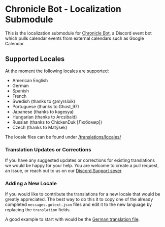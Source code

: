 # Chronicle Bot - Localization Submodule

This is the localization submodule for [Chronicle Bot](https://chroniclebot.com), a Discord event bot which pulls calendar events from external calendars such as Google Calendar.

## Supported Locales

At the moment the following locales are supported:

- American English
- German
- Spanish
- French
- Swedish (thanks to @myrsloik)
- Portuguese (thanks to Ghost_97)
- Japanese (thanks to kagesya)
- Hungarian (thanks to Arcsibald)
- Russian (thanks to ChickenDuk [Любомир])
- Czech (thanks to Matýsek)

The locale files can be found under [/translations/locales/](https://github.com/Route-8/chronicle-go-l10n/tree/main/translations/locales)

### Translation Updates or Corrections

If you have any suggested updates or corrections for existing translations we would be happy for your help. You are welcome to create a pull request, an issue, or reach out to us on our [Discord Support sever](https://discord.gg/nWJCsV9hPq).

### Adding a New Locale

If you would like to contribute the translations for a new locale that would be greatly appreciated. The best way to do this it to copy one of the already completed `messages.gotext.json` files and edit it to the new language by replacing the `translation` fields.

A good example to start with would be the [German translation file](https://github.com/Route-8/chronicle-go-l10n/blob/main/translations/locales/de/messages.gotext.json).
